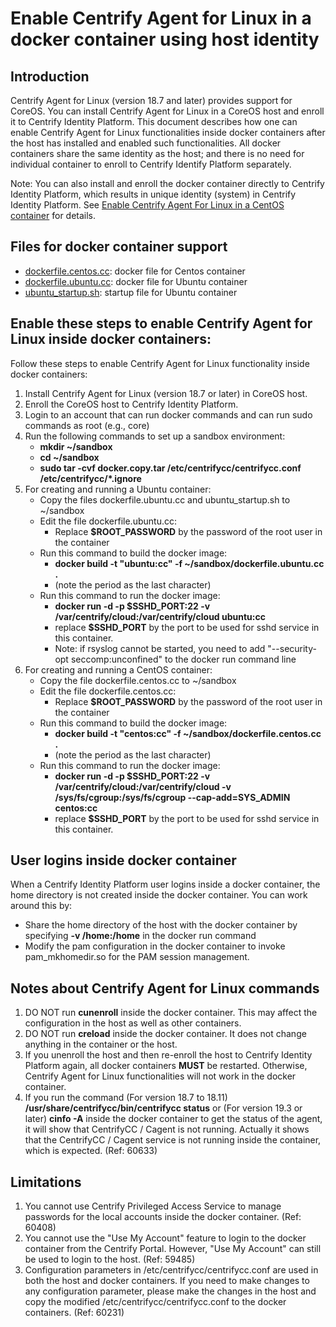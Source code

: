 # Enable Centrify Agent for Linux in a docker container using host identity

## Introduction
Centrify Agent for Linux (version 18.7 and later) provides support for CoreOS.
You can install Centrify Agent for Linux in a CoreOS host and enroll it to Centrify Identity Platform. 
This document describes how one can enable Centrify Agent for Linux functionalities inside docker containers after
the host has installed and enabled such functionalities.   All docker containers share the same identity as the host; and
there is no need for individual container to enroll to Centrify Identify Platform separately.

Note: You can also install and enroll the docker container directly to Centrify Identity Platform, which results in unique 
identity (system) in Centrify Identity Platform. 
See [Enable Centrify Agent For Linux in a CentOS container](https://github.com/centrify/container-security/blob/master/docker-files/Centrify-Agent-for-Linux/README.md) 
for details.

## Files for docker container support
* [dockerfile.centos.cc](dockerfile.centos.cc): docker file for Centos container
* [dockerfile.ubuntu.cc](dockerfile.ubuntu.cc): docker file for Ubuntu container
* [ubuntu_startup.sh](ubuntu_startup.sh): startup file for Ubuntu container

## Enable these steps to enable Centrify Agent for Linux inside docker containers:
Follow these steps to enable Centrify Agent for Linux functionality inside docker containers:
1. Install Centrify Agent for Linux (version 18.7 or later) in CoreOS host.
1. Enroll the CoreOS host to Centrify Identity Platform.
1. Login to an account that can run docker commands and can run sudo commands as root (e.g., core)
1. Run the following commands to set up a sandbox environment:
   * **mkdir ~/sandbox**
   * **cd ~/sandbox**
   * __sudo tar -cvf docker.copy.tar /etc/centrifycc/centrifycc.conf /etc/centrifycc/*.ignore__
1. For creating and running a Ubuntu container:
   * Copy the files dockerfile.ubuntu.cc and ubuntu_startup.sh to ~/sandbox
   * Edit the file dockerfile.ubuntu.cc:
     - Replace __$ROOT_PASSWORD__ by the password of the root user in the container
   * Run this command to build the docker image:
     - __docker build -t "ubuntu:cc" -f ~/sandbox/dockerfile.ubuntu.cc .__ 
	 - (note the period as the last character)
   * Run this command to run the docker image:
     - __docker run -d -p $SSHD_PORT:22 -v /var/centrify/cloud:/var/centrify/cloud ubuntu:cc__
	 - replace __$SSHD_PORT__ by the port to be used for sshd service in this container.
	 - Note: if rsyslog cannot be started, you need to add "--security-opt seccomp:unconfined" to the docker run command line
1. For creating and running a CentOS container:
   * Copy the file dockerfile.centos.cc to ~/sandbox
   * Edit the file dockerfile.centos.cc:
     - Replace __$ROOT_PASSWORD__ by the password of the root user in the container
   * Run this command to build the docker image:
     - __docker build -t "centos:cc" -f ~/sandbox/dockerfile.centos.cc .__
	 - (note the period as the last character)
   * Run this command to run the docker image:
     - __docker run -d -p $SSHD_PORT:22 -v /var/centrify/cloud:/var/centrify/cloud -v /sys/fs/cgroup:/sys/fs/cgroup --cap-add=SYS_ADMIN centos:cc__
	 - replace __$SSHD_PORT__ by the port to be used for sshd service in this container.
	 
## User logins inside docker container
When a Centrify Identity Platform user logins inside a docker container, the home directory is not created inside the docker container.  You can work around this by:
- Share the home directory of the host with the docker container by specifying __-v /home:/home__ in the docker run command
- Modify the pam configuration in the docker container to invoke pam_mkhomedir.so for the PAM session management.

## Notes about Centrify Agent for Linux commands
1. DO NOT run __cunenroll__ inside the docker container.  This may affect the configuration in the host as well as other containers.
1. DO NOT run __creload__ inside the docker container.  It does not change anything in the container or the host.
1. If you unenroll the host and then re-enroll the host to Centrify Identity Platform again, all docker containers __MUST__ be restarted. Otherwise, Centrify Agent for Linux functionalities will not work in the docker container.
1. If you run the command (For version 18.7 to 18.11) __/usr/share/centrifycc/bin/centrifycc status__ or (For version 19.3 or later) __cinfo -A__ inside the docker container to get the status of the agent, it will show that CentrifyCC / Cagent is not running.  Actually it shows that the CentrifyCC / Cagent service is not running inside the container, which is expected. (Ref: 60633)

## Limitations
1. You cannot use Centrify Privileged Access Service to manage passwords for the local accounts inside the docker container. (Ref: 60408)
1. You cannot use the "Use My Account" feature to login to the docker container from the Centrify Portal.   However, "Use My Account" can still be used to login to the host.  (Ref: 59485)
1. Configuration parameters in /etc/centrifycc/centrifycc.conf are used in both the host and docker containers.   If you need to make changes to any configuration parameter, please make the changes in the host and copy the modified /etc/centrifycc/centrifycc.conf to the docker containers. (Ref: 60231)


